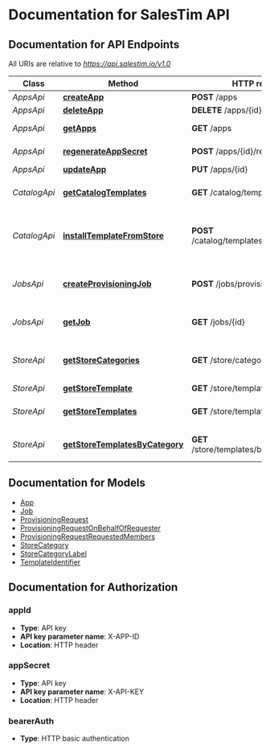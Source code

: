 # Documentation for SalesTim API

<a name="documentation-for-api-endpoints"></a>
## Documentation for API Endpoints

All URIs are relative to *https://api.salestim.io/v1.0*

Class | Method | HTTP request | Description
------------ | ------------- | ------------- | -------------
*AppsApi* | [**createApp**](Apis/AppsApi.md#createapp) | **POST** /apps | Create a virtual app
*AppsApi* | [**deleteApp**](Apis/AppsApi.md#deleteapp) | **DELETE** /apps/{id} | Delete a virtual app
*AppsApi* | [**getApps**](Apis/AppsApi.md#getapps) | **GET** /apps | Get all virtual apps in a tenant
*AppsApi* | [**regenerateAppSecret**](Apis/AppsApi.md#regenerateappsecret) | **POST** /apps/{id}/regenerateSecret | Regenerate a virtual app secret
*AppsApi* | [**updateApp**](Apis/AppsApi.md#updateapp) | **PUT** /apps/{id} | Update a virtual app
*CatalogApi* | [**getCatalogTemplates**](Apis/CatalogApi.md#getcatalogtemplates) | **GET** /catalog/templates | Get all templates from your corporate catalog
*CatalogApi* | [**installTemplateFromStore**](Apis/CatalogApi.md#installtemplatefromstore) | **POST** /catalog/templates/installFromStore | Install a template from the public template store to your corporate catalog
*JobsApi* | [**createProvisioningJob**](Apis/JobsApi.md#createprovisioningjob) | **POST** /jobs/provisioning | Create a new provisioning job by sending a ProvisioningRequest
*JobsApi* | [**getJob**](Apis/JobsApi.md#getjob) | **GET** /jobs/{id} | Get detailed information about a job (Status, logs...)
*StoreApi* | [**getStoreCategories**](Apis/StoreApi.md#getstorecategories) | **GET** /store/categories | Get all store categories from the public template store
*StoreApi* | [**getStoreTemplate**](Apis/StoreApi.md#getstoretemplate) | **GET** /store/templates/{id} | Get a store template
*StoreApi* | [**getStoreTemplates**](Apis/StoreApi.md#getstoretemplates) | **GET** /store/templates | Get all templates from the public template store
*StoreApi* | [**getStoreTemplatesByCategory**](Apis/StoreApi.md#getstoretemplatesbycategory) | **GET** /store/templates/byCategory/{id} | Get store template from a specific category


<a name="documentation-for-models"></a>
## Documentation for Models

 - [App](.//Models/App.md)
 - [Job](.//Models/Job.md)
 - [ProvisioningRequest](.//Models/ProvisioningRequest.md)
 - [ProvisioningRequestOnBehalfOfRequester](.//Models/ProvisioningRequestOnBehalfOfRequester.md)
 - [ProvisioningRequestRequestedMembers](.//Models/ProvisioningRequestRequestedMembers.md)
 - [StoreCategory](.//Models/StoreCategory.md)
 - [StoreCategoryLabel](.//Models/StoreCategoryLabel.md)
 - [TemplateIdentifier](.//Models/TemplateIdentifier.md)


<a name="documentation-for-authorization"></a>
## Documentation for Authorization

<a name="appId"></a>
### appId

- **Type**: API key
- **API key parameter name**: X-APP-ID
- **Location**: HTTP header

<a name="appSecret"></a>
### appSecret

- **Type**: API key
- **API key parameter name**: X-API-KEY
- **Location**: HTTP header

<a name="bearerAuth"></a>
### bearerAuth

- **Type**: HTTP basic authentication


